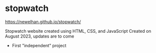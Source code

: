 # stopwatch
https://newelhan.github.io/stopwatch/

Stopwatch website created using HTML, CSS, and JavaScript
Created on August 2023, updates are to come

- First "independent" project
